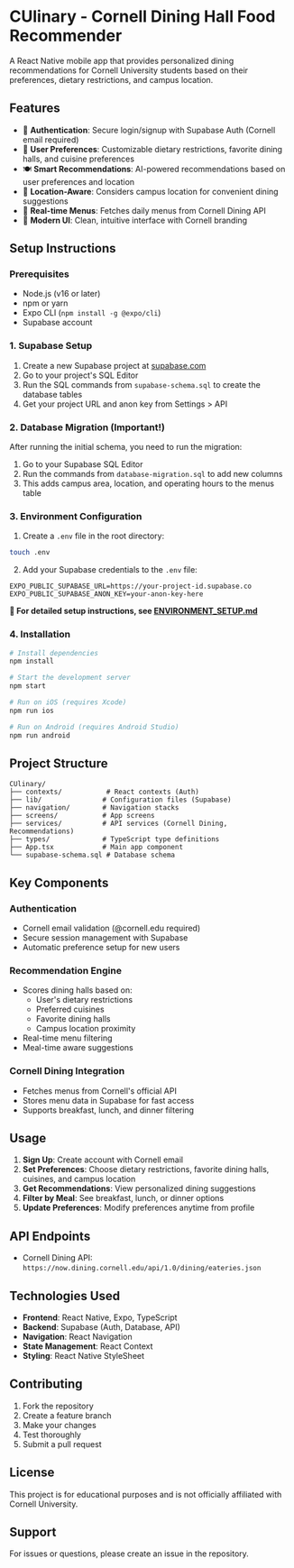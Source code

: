 # CUlinary - Cornell Dining Hall Food Recommender

A React Native mobile app that provides personalized dining recommendations for Cornell University students based on their preferences, dietary restrictions, and campus location.

## Features

- 🔐 **Authentication**: Secure login/signup with Supabase Auth (Cornell email required)
- 👤 **User Preferences**: Customizable dietary restrictions, favorite dining halls, and cuisine preferences
- 🍽️ **Smart Recommendations**: AI-powered recommendations based on user preferences and location
- 📍 **Location-Aware**: Considers campus location for convenient dining suggestions
- 📱 **Real-time Menus**: Fetches daily menus from Cornell Dining API
- 🎨 **Modern UI**: Clean, intuitive interface with Cornell branding

## Setup Instructions

### Prerequisites

- Node.js (v16 or later)
- npm or yarn
- Expo CLI (`npm install -g @expo/cli`)
- Supabase account

### 1. Supabase Setup

1. Create a new Supabase project at [supabase.com](https://supabase.com)
2. Go to your project's SQL Editor
3. Run the SQL commands from `supabase-schema.sql` to create the database tables
4. Get your project URL and anon key from Settings > API

### 2. Database Migration (Important!)

After running the initial schema, you need to run the migration:

1. Go to your Supabase SQL Editor
2. Run the commands from `database-migration.sql` to add new columns
3. This adds campus area, location, and operating hours to the menus table

### 3. Environment Configuration

1. Create a `.env` file in the root directory:

```bash
touch .env
```

2. Add your Supabase credentials to the `.env` file:

```env
EXPO_PUBLIC_SUPABASE_URL=https://your-project-id.supabase.co
EXPO_PUBLIC_SUPABASE_ANON_KEY=your-anon-key-here
```

**📖 For detailed setup instructions, see [ENVIRONMENT_SETUP.md](./ENVIRONMENT_SETUP.md)**

### 4. Installation

```bash
# Install dependencies
npm install

# Start the development server
npm start

# Run on iOS (requires Xcode)
npm run ios

# Run on Android (requires Android Studio)
npm run android
```

## Project Structure

```
CUlinary/
├── contexts/           # React contexts (Auth)
├── lib/               # Configuration files (Supabase)
├── navigation/        # Navigation stacks
├── screens/           # App screens
├── services/          # API services (Cornell Dining, Recommendations)
├── types/             # TypeScript type definitions
├── App.tsx            # Main app component
└── supabase-schema.sql # Database schema
```

## Key Components

### Authentication

- Cornell email validation (@cornell.edu required)
- Secure session management with Supabase
- Automatic preference setup for new users

### Recommendation Engine

- Scores dining halls based on:
  - User's dietary restrictions
  - Preferred cuisines
  - Favorite dining halls
  - Campus location proximity
- Real-time menu filtering
- Meal-time aware suggestions

### Cornell Dining Integration

- Fetches menus from Cornell's official API
- Stores menu data in Supabase for fast access
- Supports breakfast, lunch, and dinner filtering

## Usage

1. **Sign Up**: Create account with Cornell email
2. **Set Preferences**: Choose dietary restrictions, favorite dining halls, cuisines, and campus location
3. **Get Recommendations**: View personalized dining suggestions
4. **Filter by Meal**: See breakfast, lunch, or dinner options
5. **Update Preferences**: Modify preferences anytime from profile

## API Endpoints

- Cornell Dining API: `https://now.dining.cornell.edu/api/1.0/dining/eateries.json`

## Technologies Used

- **Frontend**: React Native, Expo, TypeScript
- **Backend**: Supabase (Auth, Database, API)
- **Navigation**: React Navigation
- **State Management**: React Context
- **Styling**: React Native StyleSheet

## Contributing

1. Fork the repository
2. Create a feature branch
3. Make your changes
4. Test thoroughly
5. Submit a pull request

## License

This project is for educational purposes and is not officially affiliated with Cornell University.

## Support

For issues or questions, please create an issue in the repository.
